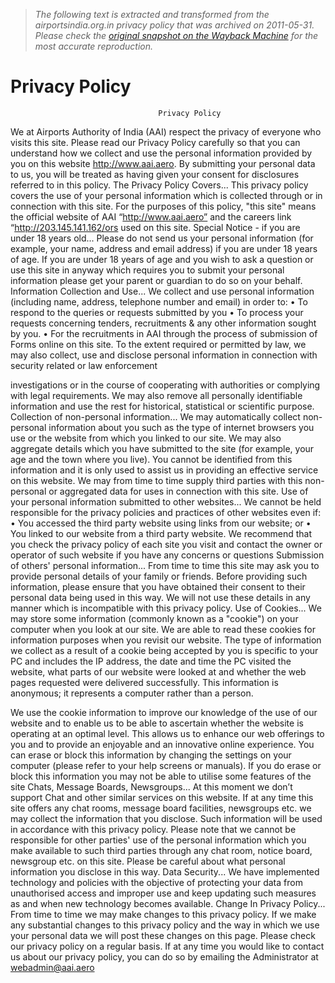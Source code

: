 > *The following text is extracted and transformed from the airportsindia.org.in privacy policy that was archived on 2011-05-31. Please check the [original snapshot on the Wayback Machine](https://web.archive.org/web/20110531152746id_/http%3A//www.aai.aero/misc/AAI_Privacy_Policy.pdf) for the most accurate reproduction.*

# Privacy Policy

                                     Privacy Policy
We at Airports Authority of India (AAI) respect the privacy of everyone who visits
this site. Please read our Privacy Policy carefully so that you can understand how we
collect and use the personal information provided by you on this website
http://www.aai.aero.
By submitting your personal data to us, you will be treated as having given your
consent for disclosures referred to in this policy.
The Privacy Policy Covers...
This privacy policy covers the use of your personal information which is collected
through or in connection with this site. For the purposes of this policy, "this site"
means the official website of AAI “http://www.aai.aero” and the careers link
“http://203.145.141.162/ors used on this site.
Special Notice - if you are under 18 years old...
Please do not send us your personal information (for example, your name, address
and email address) if you are under 18 years of age. If you are under 18 years of age
and you wish to ask a question or use this site in anyway which requires you to
submit your personal information please get your parent or guardian to do so on your
behalf.
Information Collection and Use...
We collect and use personal information (including name, address, telephone number
and email) in order to:
       •    To respond to the queries or requests submitted by you
       •    To process your requests concerning tenders, recruitments & any other
            information sought by you.
       •    For the recruitments in AAI through the process of submission of Forms
            online on this site.
To the extent required or permitted by law, we may also collect, use and disclose
personal information in connection with security related or law enforcement


investigations or in the course of cooperating with authorities or complying with legal
requirements.
We may also remove all personally identifiable information and use the rest for
historical, statistical or scientific purpose.
Collection of non-personal information...
We may automatically collect non-personal information about you such as the type of
internet browsers you use or the website from which you linked to our site. We may
also aggregate details which you have submitted to the site (for example, your age
and the town where you live). You cannot be identified from this information and it is
only used to assist us in providing an effective service on this website. We may from
time to time supply third parties with this non-personal or aggregated data for uses in
connection with this site.
Use of your personal information submitted to other websites...
We cannot be held responsible for the privacy policies and practices of other websites
even if:
      •     You accessed the third party website using links from our website; or
      •     You linked to our website from a third party website.
We recommend that you check the privacy policy of each site you visit and contact
the owner or operator of such website if you have any concerns or questions
Submission of others' personal information...
From time to time this site may ask you to provide personal details of your family or
friends. Before providing such information, please ensure that you have obtained their
consent to their personal data being used in this way. We will not use these details in
any manner which is incompatible with this privacy policy.
Use of Cookies...
We may store some information (commonly known as a "cookie") on your computer
when you look at our site. We are able to read these cookies for information purposes
when you revisit our website. The type of information we collect as a result of a
cookie being accepted by you is specific to your PC and includes the IP address, the
date and time the PC visited the website, what parts of our website were looked at and
whether the web pages requested were delivered successfully. This information is
anonymous; it represents a computer rather than a person.


We use the cookie information to improve our knowledge of the use of our website
and to enable us to be able to ascertain whether the website is operating at an optimal
level. This allows us to enhance our web offerings to you and to provide an enjoyable
and an innovative online experience.
You can erase or block this information by changing the settings on your computer
(please refer to your help screens or manuals). If you do erase or block this
information you may not be able to utilise some features of the site
Chats, Message Boards, Newsgroups...
At this moment we don’t support Chat and other similar services on this website. If at
any time this site offers any chat rooms, message board facilities, newsgroups etc. we
may collect the information that you disclose. Such information will be used in
accordance with this privacy policy. Please note that we cannot be responsible for
other parties' use of the personal information which you make available to such third
parties through any chat room, notice board, newsgroup etc. on this site. Please be
careful about what personal information you disclose in this way.
Data Security...
We have implemented technology and policies with the objective of protecting your
data from unauthorised access and improper use and keep updating such measures as
and when new technology becomes available.
Change In Privacy Policy...
From time to time we may make changes to this privacy policy. If we make any
substantial changes to this privacy policy and the way in which we use your personal
data we will post these changes on this page. Please check our privacy policy on a
regular basis.
If at any time you would like to contact us about our privacy policy, you can do so by
emailing the Administrator at webadmin@aai.aero
